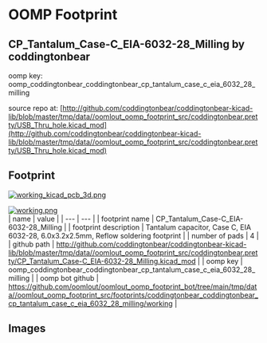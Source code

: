 # OOMP Footprint  
## CP_Tantalum_Case-C_EIA-6032-28_Milling  by coddingtonbear  
  
oomp key: oomp_coddingtonbear_coddingtonbear_cp_tantalum_case_c_eia_6032_28_milling  
  
source repo at: [http://github.com/coddingtonbear/coddingtonbear-kicad-lib/blob/master/tmp/data//oomlout_oomp_footprint_src/coddingtonbear.pretty/USB_Thru_hole.kicad_mod](http://github.com/coddingtonbear/coddingtonbear-kicad-lib/blob/master/tmp/data//oomlout_oomp_footprint_src/coddingtonbear.pretty/USB_Thru_hole.kicad_mod)  
## Footprint  
  
[![working_kicad_pcb_3d.png](working_kicad_pcb_3d_600.png)](working_kicad_pcb_3d.png)  
  
[![working.png](working_600.png)](working.png)  
| name | value | 
| --- | --- | 
| footprint name | CP_Tantalum_Case-C_EIA-6032-28_Milling | 
| footprint description | Tantalum capacitor, Case C, EIA 6032-28, 6.0x3.2x2.5mm, Reflow soldering footprint | 
| number of pads | 4 | 
| github path | http://github.com/coddingtonbear/coddingtonbear-kicad-lib/blob/master/tmp/data//oomlout_oomp_footprint_src/coddingtonbear.pretty/CP_Tantalum_Case-C_EIA-6032-28_Milling.kicad_mod | 
| oomp key | oomp_coddingtonbear_coddingtonbear_cp_tantalum_case_c_eia_6032_28_milling | 
| oomp bot github | https://github.com/oomlout/oomlout_oomp_footprint_bot/tree/main/tmp/data//oomlout_oomp_footprint_src/footprints/coddingtonbear_coddingtonbear_cp_tantalum_case_c_eia_6032_28_milling/working | 
## Images  
